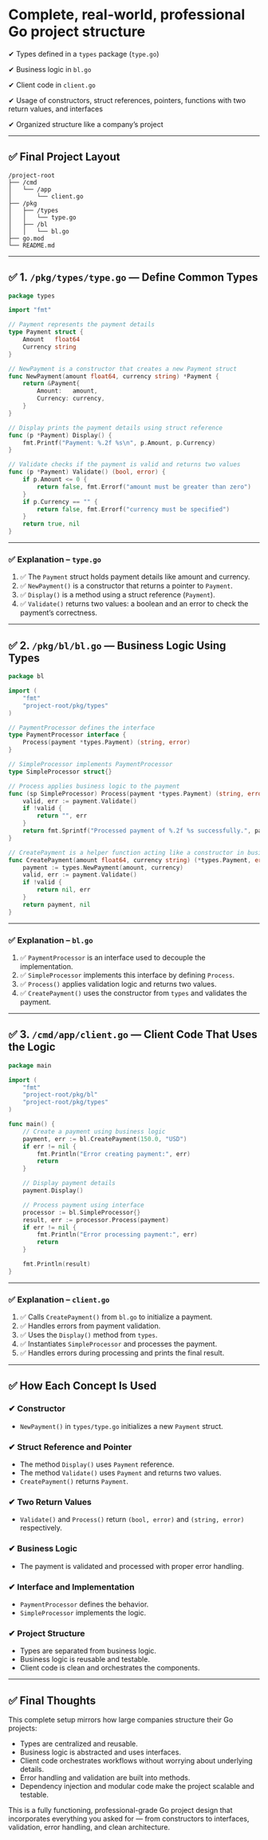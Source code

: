 # Complete, real-world, professional Go project structure

✔ Types defined in a `types` package (`type.go`)

✔ Business logic in `bl.go`

✔ Client code in `client.go`

✔ Usage of constructors, struct references, pointers, functions with two return values, and interfaces

✔ Organized structure like a company’s project

---

## ✅ Final Project Layout

```
/project-root
├── /cmd
│   └── /app
│       └── client.go
├── /pkg
│   ├── /types
│   │   └── type.go
│   ├── /bl
│   │   └── bl.go
├── go.mod
└── README.md

```

---

## ✅ 1. `/pkg/types/type.go` — Define Common Types

```go
package types

import "fmt"

// Payment represents the payment details
type Payment struct {
    Amount   float64
    Currency string
}

// NewPayment is a constructor that creates a new Payment struct
func NewPayment(amount float64, currency string) *Payment {
    return &Payment{
        Amount:   amount,
        Currency: currency,
    }
}

// Display prints the payment details using struct reference
func (p *Payment) Display() {
    fmt.Printf("Payment: %.2f %s\n", p.Amount, p.Currency)
}

// Validate checks if the payment is valid and returns two values
func (p *Payment) Validate() (bool, error) {
    if p.Amount <= 0 {
        return false, fmt.Errorf("amount must be greater than zero")
    }
    if p.Currency == "" {
        return false, fmt.Errorf("currency must be specified")
    }
    return true, nil
}

```

---

### ✅ Explanation – `type.go`

1. ✅ The `Payment` struct holds payment details like amount and currency.
2. ✅ `NewPayment()` is a constructor that returns a pointer to `Payment`.
3. ✅ `Display()` is a method using a struct reference (`Payment`).
4. ✅ `Validate()` returns two values: a boolean and an error to check the payment’s correctness.

---

## ✅ 2. `/pkg/bl/bl.go` — Business Logic Using Types

```go
package bl

import (
    "fmt"
    "project-root/pkg/types"
)

// PaymentProcessor defines the interface
type PaymentProcessor interface {
    Process(payment *types.Payment) (string, error)
}

// SimpleProcessor implements PaymentProcessor
type SimpleProcessor struct{}

// Process applies business logic to the payment
func (sp SimpleProcessor) Process(payment *types.Payment) (string, error) {
    valid, err := payment.Validate()
    if !valid {
        return "", err
    }
    return fmt.Sprintf("Processed payment of %.2f %s successfully.", payment.Amount, payment.Currency), nil
}

// CreatePayment is a helper function acting like a constructor in business logic
func CreatePayment(amount float64, currency string) (*types.Payment, error) {
    payment := types.NewPayment(amount, currency)
    valid, err := payment.Validate()
    if !valid {
        return nil, err
    }
    return payment, nil
}

```

---

### ✅ Explanation – `bl.go`

1. ✅ `PaymentProcessor` is an interface used to decouple the implementation.
2. ✅ `SimpleProcessor` implements this interface by defining `Process`.
3. ✅ `Process()` applies validation logic and returns two values.
4. ✅ `CreatePayment()` uses the constructor from `types` and validates the payment.

---

## ✅ 3. `/cmd/app/client.go` — Client Code That Uses the Logic

```go
package main

import (
    "fmt"
    "project-root/pkg/bl"
    "project-root/pkg/types"
)

func main() {
    // Create a payment using business logic
    payment, err := bl.CreatePayment(150.0, "USD")
    if err != nil {
        fmt.Println("Error creating payment:", err)
        return
    }

    // Display payment details
    payment.Display()

    // Process payment using interface
    processor := bl.SimpleProcessor{}
    result, err := processor.Process(payment)
    if err != nil {
        fmt.Println("Error processing payment:", err)
        return
    }

    fmt.Println(result)
}

```

---

### ✅ Explanation – `client.go`

1. ✅ Calls `CreatePayment()` from `bl.go` to initialize a payment.
2. ✅ Handles errors from payment validation.
3. ✅ Uses the `Display()` method from `types`.
4. ✅ Instantiates `SimpleProcessor` and processes the payment.
5. ✅ Handles errors during processing and prints the final result.

---

## ✅ How Each Concept Is Used

### ✔ **Constructor**

- `NewPayment()` in `types/type.go` initializes a new `Payment` struct.

### ✔ **Struct Reference and Pointer**

- The method `Display()` uses `Payment` reference.
- The method `Validate()` uses `Payment` and returns two values.
- `CreatePayment()` returns `Payment`.

### ✔ **Two Return Values**

- `Validate()` and `Process()` return `(bool, error)` and `(string, error)` respectively.

### ✔ **Business Logic**

- The payment is validated and processed with proper error handling.

### ✔ **Interface and Implementation**

- `PaymentProcessor` defines the behavior.
- `SimpleProcessor` implements the logic.

### ✔ **Project Structure**

- Types are separated from business logic.
- Business logic is reusable and testable.
- Client code is clean and orchestrates the components.

---

## ✅ Final Thoughts

This complete setup mirrors how large companies structure their Go projects:

- Types are centralized and reusable.
- Business logic is abstracted and uses interfaces.
- Client code orchestrates workflows without worrying about underlying details.
- Error handling and validation are built into methods.
- Dependency injection and modular code make the project scalable and testable.

This is a fully functioning, professional-grade Go project design that incorporates everything you asked for — from constructors to interfaces, validation, error handling, and clean architecture.